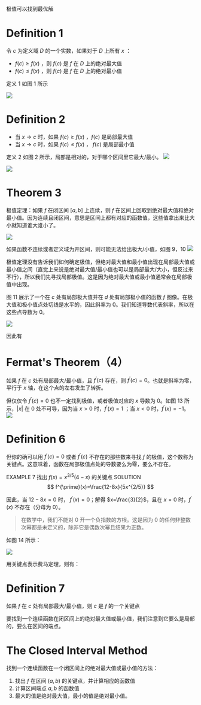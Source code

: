 极值可以找到最优解

# Definition 1
令 $c$ 为定义域 $D$ 的一个实数，如果对于 $D$ 上所有 $x$ ：
- $f(c)\ge f(x)$ ，则 $f(c)$ 是 $f$ 在 $D$ 上的绝对最大值
-  $f(c)\le f(x)$ ，则 $f(c)$ 是 $f$ 在 $D$ 上的绝对最小值

定义 1 如图 1 所示

![](images/Pasted%20image%2020241017091030.png)


# Definition 2
- 当 $x\to c$ 时，如果 $f(c)\ge f(x)$ ，$f(c)$ 是局部最大值
- 当 $x\to c$ 时，如果 $f(c)\le f(x)$ ， $f(c)$ 是局部最小值

定义 2 如图 2 所示，局部是相对的，对于哪个区间里它最大/最小。
![](images/Pasted%20image%2020241017091148.png)

![](images/Pasted%20image%2020241017091519.png)

# Theorem 3
极值定理：如果 $f$ 在闭区间 $[a,b]$ 上连续，则 $f$ 在区间上回取到绝对最大值和绝对最小值。因为连续且闭区间，意思是区间上都有对应的函数值，这些值拿出来比大小就知道谁大谁小了。

![](images/Pasted%20image%2020241017092645.png)

如果函数不连续或者定义域为开区间，则可能无法给出极大/小值，如图 9，10
![](images/Pasted%20image%2020241017091941.png)

极值定理没有告诉我们如何确定极值，但绝对最大值和最小值出现在局部最大值或最小值之间（直觉上来说是绝对最大值/最小值也可以是局部最大/大小，但反过来不行），所以我们先寻找局部极值。这是因为绝对最大值或最小值通常会在局部极值中出现。

图 11 展示了一个在 $c$ 处有局部极大值并在 $d$ 处有局部极小值的函数 $f$ 图像。在极大值和极小值点处切线是水平的，因此斜率为 0。我们知道导数代表斜率，所以在这些点导数为 0。

![](images/Pasted%20image%2020241017093009.png)

因此有
# Fermat's Theorem（4）
如果 $f$ 在 $c$ 处有局部最大/最小值，且 $f^{\prime}(c)$ 存在，则 $f^{\prime}(c)=0$。也就是斜率为零，平行于 $x$ 轴，在这个点的左右发生了转折。

但仅仅令 $f^{\prime}(c)=0$ 也不一定找到极值，或者极值对应的 $x$ 导数为 0。如图 13 所示，$|x|$ 在 0 处不可导，因为当 $x>0$ 时，$f^{\prime}(x)=1$ ；当 $x<0$ 时，$f^{\prime}(x)=-1$。
![](images/Pasted%20image%2020241017093708.png)


# Definition 6
但你的确可以用 $f^{\prime}(c)=0$ 或者 $f^{\prime}(c)$ 不存在的那些数来寻找 $f$ 的极值，这个数称为关键点。这意味着，函数在局部极值点处的导数要么为零，要么不存在。

EXAMPLE 7 找出 $f(x)=x^{3/5}(4-x)$ 的关键点
SOLUTION
$$
f^{\prime}(x)=\frac{12-8x}{5x^{2/5}}
$$

因此，当 $12-8x=0$ 时， $f^{\prime}(x)=0$；解得 $x=\frac{3}{2}$，且在 $x=0$ 时，$f^{\prime}(x)$ 不存在（分母为 0）。
> 在数学中，我们不能对 0 开一个负指数的方根。这是因为 0 的任何非整数次幂都是未定义的，除非它是偶数次幂且结果为正数。 


如图 14 所示：

![](images/Pasted%20image%2020241017115231.png)

用关键点表示费马定理，则有：
# Definition 7
如果 $f$ 在 $c$ 处有局部最大/最小值，则 $c$ 是 $f$ 的一个关键点



要找到一个连续函数在闭区间上的绝对最大值或最小值，我们注意到它要么是局部的，要么在区间的端点。

# The Closed Interval Method
找到一个连续函数在一个闭区间上的绝对最大值或最小值的方法：
1. 找出 $f$ 在区间 $(a,b)$ 的关键点，并计算相应的函数值
2. 计算区间端点 $a,b$ 的函数值
3. 最大的值是绝对最大值，最小的值是绝对最小值。





